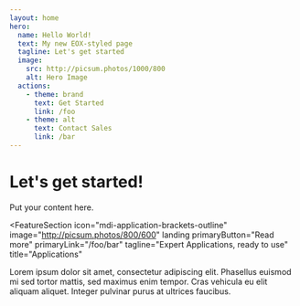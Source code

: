 ```yaml
---
layout: home
hero:
  name: Hello World!
  text: My new EOX-styled page
  tagline: Let's get started
  image:
    src: http://picsum.photos/1000/800
    alt: Hero Image
  actions:
    - theme: brand
      text: Get Started
      link: /foo
    - theme: alt
      text: Contact Sales
      link: /bar
---
```


# Let's get started!
Put your content here.

<FeatureSection
  icon="mdi-application-brackets-outline"
  image="http://picsum.photos/800/600"
  landing
  primaryButton="Read more"
  primaryLink="/foo/bar"
  tagline="Expert Applications, ready to use"
  title="Applications"
>
Lorem ipsum dolor sit amet, consectetur adipiscing elit. Phasellus euismod mi sed tortor mattis, sed maximus enim tempor. Cras vehicula eu elit aliquam aliquet. Integer pulvinar purus at ultrices faucibus.
</FeatureSection>